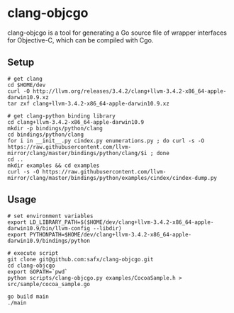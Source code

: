clang-objcgo
============

clang-objcgo is a tool for generating a Go source file of wrapper interfaces for Objective-C, which can be compiled with Cgo.

## Setup

    # get clang
    cd $HOME/dev
    curl -O http://llvm.org/releases/3.4.2/clang+llvm-3.4.2-x86_64-apple-darwin10.9.xz
    tar zxf clang+llvm-3.4.2-x86_64-apple-darwin10.9.xz
    
    # get clang-python binding library
    cd clang+llvm-3.4.2-x86_64-apple-darwin10.9
    mkdir -p bindings/python/clang
    cd bindings/python/clang
    for i in __init__.py cindex.py enumerations.py ; do curl -s -O https://raw.githubusercontent.com/llvm-mirror/clang/master/bindings/python/clang/$i ; done
    cd ..
    mkdir examples && cd examples
    curl -s -O https://raw.githubusercontent.com/llvm-mirror/clang/master/bindings/python/examples/cindex/cindex-dump.py

## Usage

    # set environment variables
    export LD_LIBRARY_PATH=$($HOME/dev/clang+llvm-3.4.2-x86_64-apple-darwin10.9/bin/llvm-config --libdir)
    export PYTHONPATH=$HOME/dev/clang+llvm-3.4.2-x86_64-apple-darwin10.9/bindings/python
    
    # execute script
    git clone git@github.com:safx/clang-objcgo.git
    cd clang-objcgo
    export GOPATH=`pwd`
    python scripts/clang-objcgo.py examples/CocoaSample.h > src/sample/cocoa_sample.go

    go build main
    ./main
